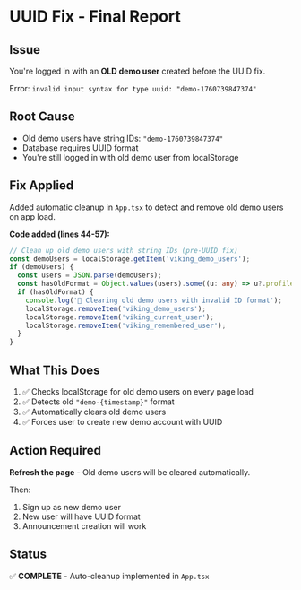 # UUID Fix - Final Report

## Issue

You're logged in with an **OLD demo user** created before the UUID fix.

Error: `invalid input syntax for type uuid: "demo-1760739847374"`

## Root Cause

- Old demo users have string IDs: `"demo-1760739847374"`
- Database requires UUID format
- You're still logged in with old demo user from localStorage

## Fix Applied

Added automatic cleanup in `App.tsx` to detect and remove old demo users on app load.

**Code added (lines 44-57):**

```typescript
// Clean up old demo users with string IDs (pre-UUID fix)
const demoUsers = localStorage.getItem('viking_demo_users');
if (demoUsers) {
  const users = JSON.parse(demoUsers);
  const hasOldFormat = Object.values(users).some((u: any) => u?.profile?.id?.startsWith('demo-'));
  if (hasOldFormat) {
    console.log('🧹 Clearing old demo users with invalid ID format');
    localStorage.removeItem('viking_demo_users');
    localStorage.removeItem('viking_current_user');
    localStorage.removeItem('viking_remembered_user');
  }
}
```

## What This Does

1. ✅ Checks localStorage for old demo users on every page load
2. ✅ Detects old `"demo-{timestamp}"` format
3. ✅ Automatically clears old demo users
4. ✅ Forces user to create new demo account with UUID

## Action Required

**Refresh the page** - Old demo users will be cleared automatically.

Then:

1. Sign up as new demo user
2. New user will have UUID format
3. Announcement creation will work

## Status

✅ **COMPLETE** - Auto-cleanup implemented in `App.tsx`
